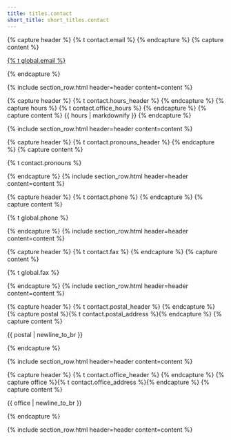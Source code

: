 ```yaml
---
title: titles.contact
short_title: short_titles.contact
---
```


{% capture header %}
<i class="fas fa-at mr-2"></i>{% t contact.email %}
{% endcapture %}
{% capture content %}
<p><a href="mailto:{% t global.email %}">{% t global.email %}</a></p>
{% endcapture %}

{% include section_row.html header=header content=content %}

{% capture header %}
<i class="fas fa-door-open mr-2"></i>{% t contact.hours_header %}
{% endcapture %}
{% capture hours %}
{% t contact.office_hours %}
{% endcapture %}
{% capture content %}
{{ hours | markdownify }}
{% endcapture %}

{% include section_row.html header=header content=content %}

{% capture header %}
<i class="fas fa-comment mr-2"></i>{% t contact.pronouns_header %}
{% endcapture %}
{% capture content %}<p>{% t contact.pronouns %}</p>{% endcapture %}
{% include section_row.html header=header content=content %}

{% capture header %}
<i class="fas fa-phone mr-2"></i>{% t contact.phone %}
{% endcapture %}
{% capture content %}<p>{% t global.phone %}</p>{% endcapture %}
{% include section_row.html header=header content=content %}

{% capture header %}
<i class="fas fa-fax mr-2"></i>{% t contact.fax %}
{% endcapture %}
{% capture content %}<p>{% t global.fax %}</p>{% endcapture %}
{% include section_row.html header=header content=content %}

{% capture header %}
<i class="fas fa-envelope-open-text mr-2"></i>{% t contact.postal_header %}
{% endcapture %}
{% capture postal %}{% t contact.postal_address %}{% endcapture %}
{% capture content %}<p>{{ postal | newline_to_br }}</p>{% endcapture %}

{% include section_row.html header=header content=content %}

{% capture header %}
<i class="fas fa-map-marker-alt mr-2"></i>{% t contact.office_header %}
{% endcapture %}
{% capture office %}{% t contact.office_address %}{% endcapture %}
{% capture content %}<p>{{ office | newline_to_br }}</p>{% endcapture %}

{% include section_row.html header=header content=content %}
